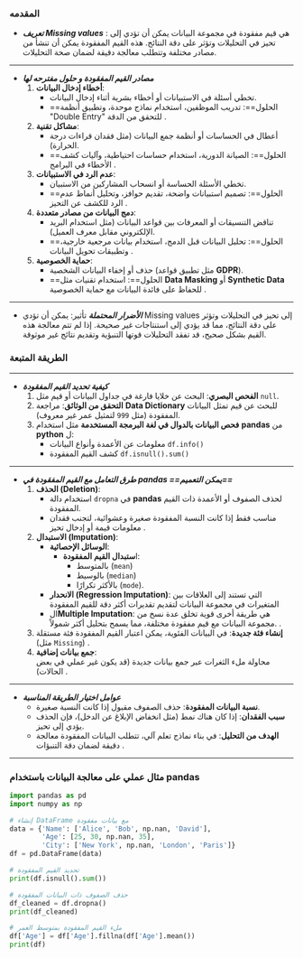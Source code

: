 ### المقدمه
- ***تعريف Missing values*** : 
  هي قيم مفقودة في مجموعة البيانات يمكن أن تؤدي إلى تحيز في التحليلات وتؤثر على دقة النتائج. هذه القيم المفقودة يمكن أن تنشأ من مصادر مختلفة وتتطلب معالجة دقيقة لضمان صحة التحليلات.
---
- ***مصادر القيم المفقودة و حلول مفترحه لها*** 
	1. **أخطاء إدخال البيانات**:  
	    - تخطي أسئلة في الاستبيانات أو أخطاء بشرية أثناء إدخال البيانات.  
	    - ==الحلول==: تدريب الموظفين، استخدام نماذج موحدة، وتطبيق أنظمة "Double Entry" للتحقق من الدقة .  
	2. **مشاكل تقنية**:  
	    - أعطال في الحساسات أو أنظمة جمع البيانات (مثل فقدان قراءات درجة الحرارة).  
	    - ==الحلول==: الصيانة الدورية، استخدام حساسات احتياطية، وآليات كشف الأخطاء في البرامج . 
	3. **عدم الرد في الاستبيانات**:  
	    - تخطي الأسئلة الحساسة أو انسحاب المشاركين من الاستبيان.  
	    - ==الحلول==: تصميم استبيانات واضحة، تقديم حوافز، وتحليل أنماط عدم الرد للكشف عن التحيز .  
	4. **دمج البيانات من مصادر متعددة**:  
	    - تناقض التنسيقات أو المعرفات بين قواعد البيانات (مثل استخدام البريد الإلكتروني مقابل معرف العميل).  
	    - ==الحلول==: تحليل البيانات قبل الدمج، استخدام بيانات مرجعية خارجية، وتطبيقات تحويل البيانات .  
	5. **حماية الخصوصية**:  
	    - حذف أو إخفاء البيانات الشخصية (مثل تطبيق قواعد **GDPR**).  
	    - ==الحلول==: استخدام تقنيات مثل **Data Masking** أو **Synthetic Data** للحفاظ على فائدة البيانات مع حماية الخصوصية .  
---
-  ***الأضرار المحتملة***
  تأثير: يمكن أن تؤدي Missing values إلى تحيز في التحليلات وتؤثر على دقة النتائج، مما قد يؤدي إلى استنتاجات غير صحيحة. إذا لم تتم معالجة هذه القيم بشكل صحيح، قد تفقد التحليلات قوتها التنبؤية وتقديم نتائج غير موثوقة.
### الطريقة المتبعة
---
- ***كيفية تحديد القيم المفقودة*** 
	1. **الفحص البصري**: البحث عن خلايا فارغة في جداول البيانات أو قيم مثل `null`.  
	2. **التحقق من الوثائق**: 
	   مراجعة **Data Dictionary** للبحث عن قيم تمثل البيانات المفقودة (مثل `999` لتمثيل عمر غير معروف).  
	3. **فحص البيانات بالدوال في لغة البرمجة المستخدمة** مثل استخدام **pandas** من **python** ل:
		- معلومات عن الأعمدة وأنواع البيانات      `df.info()`
	    - كشف القيم المفقودة  `df.isnull().sum()`
---
- ***طرق التعامل مع القيم المفقودة في pandas ==يمكن التعميم==***
	1. **الحذف (Deletion)**:  
	    - استخدام دالة `dropna` في **pandas** لحذف الصفوف أو الأعمدة ذات القيم المفقودة.  
	    - مناسب فقط إذا كانت النسبة المفقودة صغيرة وعشوائية، لتجنب فقدان معلومات قيمة أو إدخال تحيز . 
	2. **الاستبدال (Imputation)**:  
	    - **الوسائل الإحصائية**:  
		     - ا**ستبدال القيم المفقودة**: 
			     - بالمتوسط (`mean`) 
			     - بالوسيط (`median`) 
			     - بالأكثر تكرارًا (`mode`).  
	    - **الانحدار (Regression Imputation)**: التي تستند إلى العلاقات بين المتغيرات في مجموعة البيانات لتقديم تقديرات أكثر دقة للقيم المفقودة
		- ال**Multiple Imputation**: هي طريقة أخرى قوية تخلق عدة نسخ من مجموعة البيانات مع قيم مفقودة مختلفة، مما يسمح بتحليل أكثر شمولاً. .   
	3. **إنشاء فئة جديدة**: في البيانات الفئوية، يمكن اعتبار القيم المفقودة فئة مستقلة (مثل `Missing`) .  
	4. **جمع بيانات إضافية**:  
	   محاولة ملء الثغرات عبر جمع بيانات جديدة (قد يكون غير عملي في بعض الحالات) .  
---
- ***عوامل اختيار الطريقة المناسبة***  
	- **نسبة البيانات المفقودة**: حذف الصفوف مقبول إذا كانت النسبة صغيرة.  
	- **سبب الفقدان**: إذا كان هناك نمط (مثل انخفاض الإبلاغ عن الدخل)، فإن الحذف يؤدي إلى تحيز.  
	- **الهدف من التحليل**: في بناء نماذج تعلم آلي، تتطلب البيانات المفقودة معالجة دقيقة لضمان دقة التنبؤات .  
---
### مثال عملي على معالجة البيانات باستخدام pandas  
	
```python
import pandas as pd
import numpy as np

# إنشاء DataFrame مع بيانات مفقودة
data = {'Name': ['Alice', 'Bob', np.nan, 'David'], 
		'Age': [25, 30, np.nan, 35], 
		'City': ['New York', np.nan, 'London', 'Paris']}
df = pd.DataFrame(data)

# تحديد القيم المفقودة
print(df.isnull().sum())

# حذف الصفوف ذات البيانات المفقودة
df_cleaned = df.dropna()
print(df_cleaned)

# ملء القيم المفقودة بمتوسط العمر
df['Age'] = df['Age'].fillna(df['Age'].mean())
print(df)
```
###
